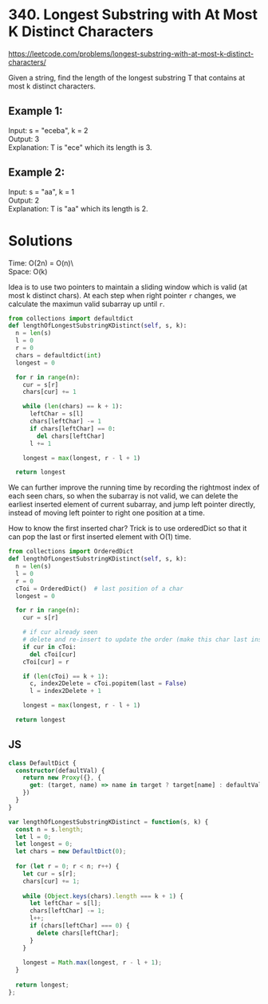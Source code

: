 # 340. Longest Substring with At Most K Distinct Characters
https://leetcode.com/problems/longest-substring-with-at-most-k-distinct-characters/

Given a string, find the length of the longest substring T that contains at most k distinct characters.

## Example 1:
Input: s = "eceba", k = 2\
Output: 3\
Explanation: T is "ece" which its length is 3.

## Example 2:
Input: s = "aa", k = 1\
Output: 2\
Explanation: T is "aa" which its length is 2.


# Solutions
Time: O(2n) = O(n)\  
Space: O(k)

Idea is to use two pointers to maintain a sliding window which is valid (at most k distinct chars). At each step when right pointer `r` changes, we calculate the maximun valid subarray up until `r`.

```py
from collections import defaultdict
def lengthOfLongestSubstringKDistinct(self, s, k):
  n = len(s)
  l = 0
  r = 0
  chars = defaultdict(int)
  longest = 0

  for r in range(n):
    cur = s[r]
    chars[cur] += 1

    while (len(chars) == k + 1):
      leftChar = s[l]
      chars[leftChar] -= 1
      if chars[leftChar] == 0:
        del chars[leftChar]
      l += 1

    longest = max(longest, r - l + 1)

  return longest
``` 

We can further improve the running time by recording the rightmost index of each seen chars, so when the subarray is not valid, we can delete the earliest inserted element of current subarray, and jump left pointer directly, instead of moving left pointer to right one position at a time.

How to know the first inserted char? Trick is to use orderedDict so that it can pop the last or first inserted element with O(1) time.

```py
from collections import OrderedDict
def lengthOfLongestSubstringKDistinct(self, s, k):
  n = len(s)
  l = 0
  r = 0
  cToi = OrderedDict()  # last position of a char
  longest = 0

  for r in range(n):
    cur = s[r]

    # if cur already seen
    # delete and re-insert to update the order (make this char last inserted)
    if cur in cToi:
      del cToi[cur]   
    cToi[cur] = r

    if (len(cToi) == k + 1):
      c, index2Delete = cToi.popitem(last = False)
      l = index2Delete + 1

    longest = max(longest, r - l + 1)

  return longest
```

## JS
```ts
class DefaultDict {
  constructor(defaultVal) {
    return new Proxy({}, {
      get: (target, name) => name in target ? target[name] : defaultVal
    })
  }
}

var lengthOfLongestSubstringKDistinct = function(s, k) {
  const n = s.length;
  let l = 0;
  let longest = 0;
  let chars = new DefaultDict(0);
  
  for (let r = 0; r < n; r++) {
    let cur = s[r];
    chars[cur] += 1;
    
    while (Object.keys(chars).length === k + 1) {
      let leftChar = s[l];
      chars[leftChar] -= 1;
      l++;
      if (chars[leftChar] === 0) {
        delete chars[leftChar];
      }
    }
    
    longest = Math.max(longest, r - l + 1);
  }
  
  return longest;
};
```